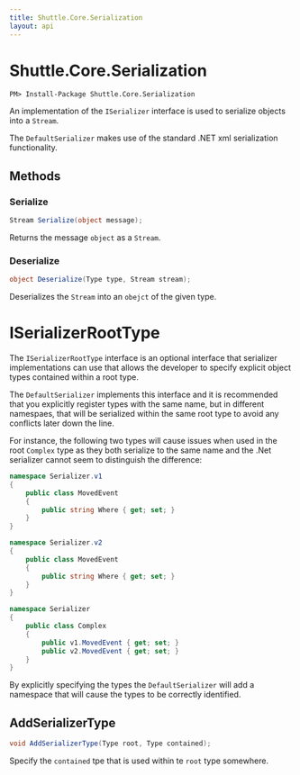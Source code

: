 ```yaml
---
title: Shuttle.Core.Serialization
layout: api
---
```

# Shuttle.Core.Serialization

```
PM> Install-Package Shuttle.Core.Serialization
```

An implementation of the `ISerializer` interface is used to serialize objects into a `Stream`.

The `DefaultSerializer` makes use of the standard .NET xml serialization functionality.

## Methods

### Serialize

``` c#
Stream Serialize(object message);
```

Returns the message `object` as a `Stream`.

### Deserialize

``` c#
object Deserialize(Type type, Stream stream);
```

Deserializes the `Stream` into an `obejct` of the given type.

# ISerializerRootType

The `ISerializerRootType` interface is an optional interface that serializer implementations can use that allows the developer to specify explicit object types contained within a root type.  

The `DefaultSerializer` implements this interface and it is recommended that you explicitly register types with the same name, but in different namespaes, that will be serialized within the same root type to avoid any conflicts later down the line.

For instance, the following two types will cause issues when used in the root `Complex` type as they both serialize to the same name and the .Net serializer cannot seem to distinguish the difference:

``` c#
namespace Serializer.v1
{
	public class MovedEvent
	{
		public string Where { get; set; } 
	}
}

namespace Serializer.v2
{
	public class MovedEvent
	{
		public string Where { get; set; } 
	}
}

namespace Serializer
{
	public class Complex
	{
		public v1.MovedEvent { get; set; }
		public v2.MovedEvent { get; set; }
	}
}
```

By explicitly specifying the types the `DefaultSerializer` will add a namespace that will cause the types to be correctly identified.

## AddSerializerType

``` c#
void AddSerializerType(Type root, Type contained);
```

Specify the `contained` tpe that is used within te `root` type somewhere.